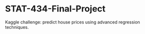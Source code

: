 # STAT-434-Final-Project

Kaggle challenge: predict house prices using advanced regression techniques.
